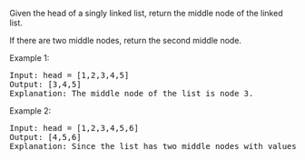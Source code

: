 Given the head of a singly linked list, return the middle node of the linked list.

If there are two middle nodes, return the second middle node.



Example 1:
<pre>
Input: head = [1,2,3,4,5]
Output: [3,4,5]
Explanation: The middle node of the list is node 3.
</pre>
Example 2:
<pre>
Input: head = [1,2,3,4,5,6]
Output: [4,5,6]
Explanation: Since the list has two middle nodes with values 3 and 4, we return the second one.
</pre>